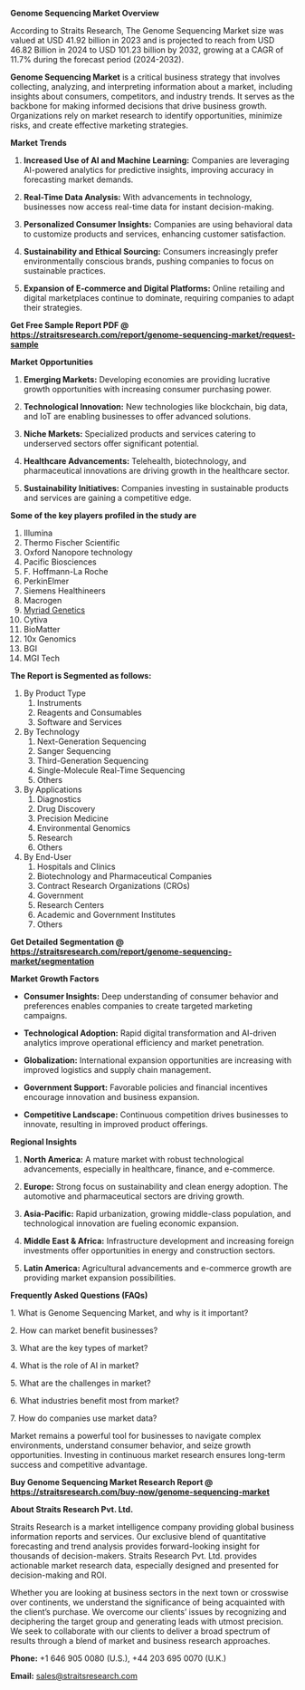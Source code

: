 <p><strong>Genome Sequencing Market Overview</strong></p>
<p>According to Straits Research, The Genome Sequencing Market size was valued at USD 41.92 billion in 2023 and is projected to reach from USD 46.82 Billion in 2024 to USD 101.23 billion by 2032, growing at a CAGR of 11.7% during the forecast period (2024-2032).</p>
<p><strong>Genome Sequencing Market</strong> is a critical business strategy that involves collecting, analyzing, and interpreting information about a market, including insights about consumers, competitors, and industry trends. It serves as the backbone for making informed decisions that drive business growth. Organizations rely on market research to identify opportunities, minimize risks, and create effective marketing strategies.</p>
<p><strong>Market Trends</strong></p>
<ol>
<li>
<p><strong>Increased Use of AI and Machine Learning:</strong> Companies are leveraging AI-powered analytics for predictive insights, improving accuracy in forecasting market demands.</p>
</li>
<li>
<p><strong>Real-Time Data Analysis:</strong> With advancements in technology, businesses now access real-time data for instant decision-making.</p>
</li>
<li>
<p><strong>Personalized Consumer Insights:</strong> Companies are using behavioral data to customize products and services, enhancing customer satisfaction.</p>
</li>
<li>
<p><strong>Sustainability and Ethical Sourcing:</strong> Consumers increasingly prefer environmentally conscious brands, pushing companies to focus on sustainable practices.</p>
</li>
<li>
<p><strong>Expansion of E-commerce and Digital Platforms:</strong> Online retailing and digital marketplaces continue to dominate, requiring companies to adapt their strategies.</p>
</li>
</ol>
<p><strong>Get Free Sample Report PDF @ <a href=https://straitsresearch.com/report/genome-sequencing-market/request-sample>https://straitsresearch.com/report/genome-sequencing-market/request-sample</a></strong></p>
<p><strong>Market Opportunities</strong></p>
<ol>
<li>
<p><strong>Emerging Markets:</strong> Developing economies are providing lucrative growth opportunities with increasing consumer purchasing power.</p>
</li>
<li>
<p><strong>Technological Innovation:</strong> New technologies like blockchain, big data, and IoT are enabling businesses to offer advanced solutions.</p>
</li>
<li>
<p><strong>Niche Markets:</strong> Specialized products and services catering to underserved sectors offer significant potential.</p>
</li>
<li>
<p><strong>Healthcare Advancements:</strong> Telehealth, biotechnology, and pharmaceutical innovations are driving growth in the healthcare sector.</p>
</li>
<li>
<p><strong>Sustainability Initiatives:</strong> Companies investing in sustainable products and services are gaining a competitive edge.</p>
</li>
</ol>
<div>
<div><strong>Some of the key players profiled in the study are</strong></div>
</div>
<p><div><ol><li>Illumina</li><li>Thermo Fischer Scientific</li><li>Oxford Nanopore technology</li><li>Pacific Biosciences</li><li>F. Hoffmann-La Roche</li><li>PerkinElmer</li><li>Siemens Healthineers</li><li>Macrogen</li><li><a href=""https://dna.macrogen.com/"" target=""_blank"">Myriad Genetics</a></li><li>Cytiva</li><li>BioMatter</li><li>10x Genomics</li><li>BGI</li><li>MGI Tech</li></ol></div></p>
<p><strong>The Report is Segmented as follows:</strong></p>
<p><ol>
<li>By Product Type
<ol>
<li>Instruments</li>
<li>Reagents and Consumables</li>
<li>Software and Services</li>
</ol>
</li>
<li>By Technology
<ol>
<li>Next-Generation Sequencing</li>
<li>Sanger Sequencing</li>
<li>Third-Generation Sequencing</li>
<li>Single-Molecule Real-Time Sequencing</li>
<li>Others</li>
</ol>
</li>
<li>By Applications
<ol>
<li>Diagnostics</li>
<li>Drug Discovery</li>
<li>Precision Medicine</li>
<li>Environmental Genomics</li>
<li>Research</li>
<li>Others</li>
</ol>
</li>
<li>By End-User
<ol>
<li>Hospitals and Clinics</li>
<li>Biotechnology and Pharmaceutical Companies</li>
<li>Contract Research Organizations (CROs)</li>
<li>Government</li>
<li>Research Centers</li>
<li>Academic and Government Institutes</li>
<li>Others</li>
</ol>
</li>
</ol></p>
<p><strong>Get Detailed Segmentation @ <a href=https://straitsresearch.com/report/genome-sequencing-market/segmentation>https://straitsresearch.com/report/genome-sequencing-market/segmentation</a></strong></p>
<p><strong>Market Growth Factors</strong></p>
<ul>
<li>
<p><strong>Consumer Insights:</strong> Deep understanding of consumer behavior and preferences enables companies to create targeted marketing campaigns.</p>
</li>
<li>
<p><strong>Technological Adoption:</strong> Rapid digital transformation and AI-driven analytics improve operational efficiency and market penetration.</p>
</li>
<li>
<p><strong>Globalization:</strong> International expansion opportunities are increasing with improved logistics and supply chain management.</p>
</li>
<li>
<p><strong>Government Support:</strong> Favorable policies and financial incentives encourage innovation and business expansion.</p>
</li>
<li>
<p><strong>Competitive Landscape:</strong> Continuous competition drives businesses to innovate, resulting in improved product offerings.</p>
</li>
</ul>
<p><strong>Regional Insights</strong></p>
<ol>
<li>
<p><strong>North America:</strong> A mature market with robust technological advancements, especially in healthcare, finance, and e-commerce.</p>
</li>
<li>
<p><strong>Europe:</strong> Strong focus on sustainability and clean energy adoption. The automotive and pharmaceutical sectors are driving growth.</p>
</li>
<li>
<p><strong>Asia-Pacific:</strong> Rapid urbanization, growing middle-class population, and technological innovation are fueling economic expansion.</p>
</li>
<li>
<p><strong>Middle East &amp; Africa:</strong> Infrastructure development and increasing foreign investments offer opportunities in energy and construction sectors.</p>
</li>
<li>
<p><strong>Latin America:</strong> Agricultural advancements and e-commerce growth are providing market expansion possibilities.</p>
</li>
</ol>
<p><strong>Frequently Asked Questions (FAQs)</strong></p>
<p>1. What is Genome Sequencing Market, and why is it important?</p>
<p>2. How can market benefit businesses?</p>
<p>3. What are the key types of market?</p>
<p>4. What is the role of AI in market?</p>
<p>5. What are the challenges in market?</p>
<p>6. What industries benefit most from market?</p>
<p>7. How do companies use market data?</p>
<p>Market remains a powerful tool for businesses to navigate complex environments, understand consumer behavior, and seize growth opportunities. Investing in continuous market research ensures long-term success and competitive advantage.</p>
<p><strong>Buy Genome Sequencing Market Research Report @ <a href=https://straitsresearch.com/buy-now/genome-sequencing-market>https://straitsresearch.com/buy-now/genome-sequencing-market</a></strong></p>
<p><strong>About Straits Research Pvt. Ltd.</strong></p>
<p>Straits Research is a market intelligence company providing global business information reports and services. Our exclusive blend of quantitative forecasting and trend analysis provides forward-looking insight for thousands of decision-makers. Straits Research Pvt. Ltd. provides actionable market research data, especially designed and presented for decision-making and ROI.</p>
<p>Whether you are looking at business sectors in the next town or crosswise over continents, we understand the significance of being acquainted with the client&rsquo;s purchase. We overcome our clients&rsquo; issues by recognizing and deciphering the target group and generating leads with utmost precision. We seek to collaborate with our clients to deliver a broad spectrum of results through a blend of market and business research approaches.</p>
<p><strong>Phone:</strong> +1 646 905 0080 (U.S.), +44 203 695 0070 (U.K.)</p>
<p><strong>Email:</strong> <u><a href=mailto:sales@straitsresearch.com>sales@straitsresearch.com</a></u></p>
